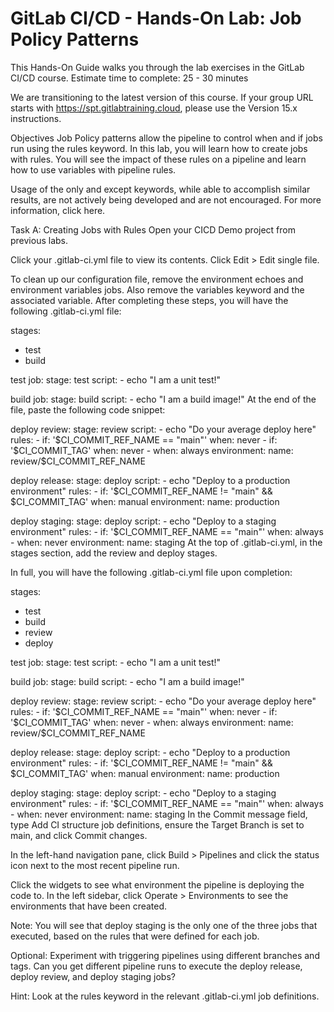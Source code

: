 # GitLab CI/CD - Hands-On Lab: Job Policy Patterns
This Hands-On Guide walks you through the lab exercises in the GitLab CI/CD course.
Estimate time to complete: 25 - 30 minutes

We are transitioning to the latest version of this course. If your group URL starts with https://spt.gitlabtraining.cloud, please use the Version 15.x instructions.

Objectives
Job Policy patterns allow the pipeline to control when and if jobs run using the rules keyword. In this lab, you will learn how to create jobs with rules. You will see the impact of these rules on a pipeline and learn how to use variables with pipeline rules.

Usage of the only and except keywords, while able to accomplish similar results, are not actively being developed and are not encouraged. For more information, click here.

Task A: Creating Jobs with Rules
Open your CICD Demo project from previous labs.

Click your .gitlab-ci.yml file to view its contents. Click Edit > Edit single file.

To clean up our configuration file, remove the environment echoes and environment variables jobs. Also remove the variables keyword and the associated variable. After completing these steps, you will have the following .gitlab-ci.yml file:

stages:
  - test
  - build

test job:
  stage: test
  script:
    - echo "I am a unit test!"

build job:
  stage: build
  script:
    - echo "I am a build image!"
At the end of the file, paste the following code snippet:

deploy review:
  stage: review
  script:
    - echo "Do your average deploy here"
  rules:
    - if: '$CI_COMMIT_REF_NAME == "main"'
      when: never
    - if: '$CI_COMMIT_TAG'
      when: never
    - when: always
  environment:
    name: review/$CI_COMMIT_REF_NAME

deploy release:
  stage: deploy
  script:
    - echo "Deploy to a production environment"
  rules:
    - if: '$CI_COMMIT_REF_NAME != "main" && $CI_COMMIT_TAG'
      when: manual
  environment:
    name: production

deploy staging:
  stage: deploy
  script:
    - echo "Deploy to a staging environment"
  rules:
    - if: '$CI_COMMIT_REF_NAME == "main"'
      when: always
    - when: never
  environment:
    name: staging
At the top of .gitlab-ci.yml, in the stages section, add the review and deploy stages.

In full, you will have the following .gitlab-ci.yml file upon completion:

stages:
  - test
  - build
  - review
  - deploy

test job:
  stage: test
  script:
    - echo "I am a unit test!"

build job:
  stage: build
  script:
    - echo "I am a build image!"

deploy review:
  stage: review
  script:
    - echo "Do your average deploy here"
  rules:
    - if: '$CI_COMMIT_REF_NAME == "main"'
      when: never
    - if: '$CI_COMMIT_TAG'
      when: never
    - when: always
  environment:
    name: review/$CI_COMMIT_REF_NAME

deploy release:
  stage: deploy
  script:
    - echo "Deploy to a production environment"
  rules:
    - if: '$CI_COMMIT_REF_NAME != "main" && $CI_COMMIT_TAG'
      when: manual
  environment:
    name: production

deploy staging:
  stage: deploy
  script:
    - echo "Deploy to a staging environment"
  rules:
    - if: '$CI_COMMIT_REF_NAME == "main"'
      when: always
    - when: never
  environment:
    name: staging
In the Commit message field, type Add CI structure job definitions, ensure the Target Branch is set to main, and click Commit changes.

In the left-hand navigation pane, click Build > Pipelines and click the status icon next to the most recent pipeline run.

Click the widgets to see what environment the pipeline is deploying the code to. In the left sidebar, click Operate > Environments to see the environments that have been created.

Note: You will see that deploy staging is the only one of the three jobs that executed, based on the rules that were defined for each job.

Optional: Experiment with triggering pipelines using different branches and tags. Can you get different pipeline runs to execute the deploy release, deploy review, and deploy staging jobs?

Hint: Look at the rules keyword in the relevant .gitlab-ci.yml job definitions.

